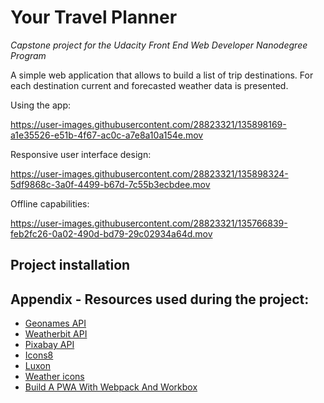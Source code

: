 # Your Travel Planner

*Capstone project for the Udacity Front End Web Developer Nanodegree Program*

A simple web application that allows to build a list of trip destinations. For each destination 
current and forecasted weather data is presented.





Using the app:

https://user-images.githubusercontent.com/28823321/135898169-a1e35526-e51b-4f67-ac0c-a7e8a10a154e.mov

Responsive user interface design:

https://user-images.githubusercontent.com/28823321/135898324-5df9868c-3a0f-4499-b67d-7c55b3ecbdee.mov

Offline capabilities:

https://user-images.githubusercontent.com/28823321/135766839-feb2fc26-0a02-490d-bd79-29c02934a64d.mov



## Project installation


## Appendix - Resources used during the project:

- [Geonames API](https://www.geonames.org)
- [Weatherbit API](https://www.weatherbit.io/api)
- [Pixabay API](https://pixabay.com/service/about/api/)
- [Icons8](https://icons8.com/)
- [Luxon](https://moment.github.io/luxon/index.html#/)
- [Weather icons](http://erikflowers.github.io/weather-icons)
- [Build A PWA With Webpack And Workbox](https://nkracademy.com/build-a-pwa-with-webpack-and-workbox/)
